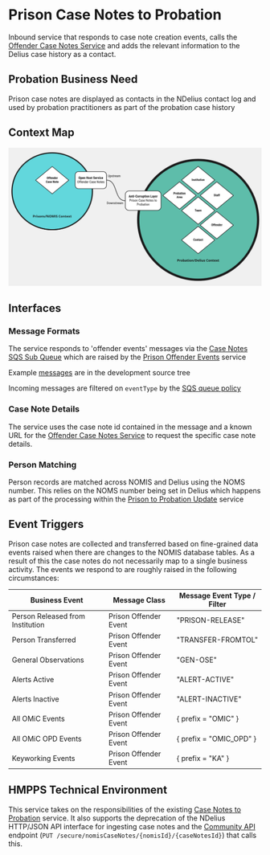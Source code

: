 # Prison Case Notes to Probation

Inbound service that responds to case note creation events, calls the [Offender
Case Notes Service](https://github.com/ministryofjustice/offender-case-notes)
and adds the relevant information to the Delius case history as a contact.

## Probation Business Need

Prison case notes are displayed as contacts in the NDelius contact log and
used by probation practitioners as part of the probation case history

## Context Map

![Context Map](tech-docs/source/img/prison-case-notes-to-probation-context-map.png)

## Interfaces

### Message Formats

The service responds to 'offender events' messages via the
[Case Notes SQS Sub Queue](https://github.com/ministryofjustice/cloud-platform-environments/blob/main/namespaces/live.cloud-platform.service.justice.gov.uk/offender-events-dev/resources/case-notes-sub-queue.tf)
which are raised by the [Prison Offender Events](https://github.com/ministryofjustice/prison-offender-events)
service

Example [messages](./src/dev/resources/messages/) are in the development source tree

Incoming messages are filtered on `eventType` by the [SQS queue
policy](https://github.com/ministryofjustice/cloud-platform-environments/blob/main/namespaces/live.cloud-platform.service.justice.gov.uk/offender-events-dev/resources/case-notes-sub-queue.tf#L120-L135)

### Case Note Details

The service uses the case note id contained in the message and a known URL for
the [Offender Case Notes Service](https://github.com/ministryofjustice/offender-case-notes)
to request the specific case note details.

### Person Matching

Person records are matched across NOMIS and Delius using the NOMS number. This
relies on the NOMS number being set in Delius which happens as part of the
processing within the [Prison to Probation Update](https://github.com/ministryofjustice/prison-to-probation-update)
service

## Event Triggers

Prison case notes are collected and transferred based on fine-grained data
events raised when there are changes to the NOMIS database tables. As a result
of this the case notes do not necessarily map to a single business activity.
The events we respond to are roughly raised in the following circumstances:

| Business Event                   | Message Class         | Message Event Type / Filter |
|----------------------------------|-----------------------|-----------------------------|
| Person Released from Institution | Prison Offender Event | "PRISON-RELEASE"            |
| Person Transferred               | Prison Offender Event | "TRANSFER-FROMTOL"          |
| General Observations             | Prison Offender Event | "GEN-OSE"                   |
| Alerts Active                    | Prison Offender Event | "ALERT-ACTIVE"              |
| Alerts Inactive                  | Prison Offender Event | "ALERT-INACTIVE"            |
| All OMiC Events                  | Prison Offender Event | { prefix = "OMIC" }         |
| All OMiC OPD Events              | Prison Offender Event | { prefix = "OMIC_OPD" }     |
| Keyworking Events                | Prison Offender Event | { prefix = "KA" }           |

## HMPPS Technical Environment

This service takes on the responsibilities of the existing [Case Notes to Probation](https://github.com/ministryofjustice/case-notes-to-probation)
service. It also supports the deprecation of the NDelius HTTP/JSON API interface for
ingesting case notes and the [Community API](https://github.com/ministryofjustice/community-api)
endpoint (`PUT /secure/nomisCaseNotes/{nomisId}/{caseNotesId}`) that calls this.
